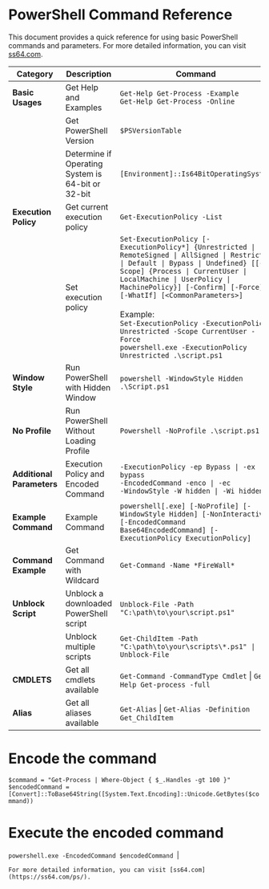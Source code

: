 # PowerShell Command Reference

This document provides a quick reference for using basic PowerShell commands and parameters. For more detailed information, you can visit [ss64.com](https://ss64.com/ps/).

| **Category**                 | **Description**                                      | **Command**                                                                                                                                                                                                                     |
|------------------------------|------------------------------------------------------|---------------------------------------------------------------------------------------------------------------------------------------------------------------------------------------------------------------------------------|
| **Basic Usages**             | Get Help and Examples                                | `Get-Help Get-Process -Example`<br>`Get-Help Get-Process -Online`                                                                                                                                                               |
|                              | Get PowerShell Version                               | `$PSVersionTable`                                                                                                                                                                                                               |
|                              | Determine if Operating System is 64-bit or 32-bit    | `[Environment]::Is64BitOperatingSystem`                                                                                                                                                                                         |
| **Execution Policy**         | Get current execution policy                         | `Get-ExecutionPolicy -List`                                                                                                                                                                                                     |
|                              | Set execution policy                                 | `Set-ExecutionPolicy [-ExecutionPolicy*] {Unrestricted \| RemoteSigned \| AllSigned \| Restricted \| Default \| Bypass \| Undefined} [[-Scope] {Process \| CurrentUser \| LocalMachine \| UserPolicy \| MachinePolicy}] [-Confirm] [-Force] [-WhatIf] [<CommonParameters>]`<br><br>Example:<br>`Set-ExecutionPolicy -ExecutionPolicy Unrestricted -Scope CurrentUser -Force`<br>`powershell.exe -ExecutionPolicy Unrestricted .\script.ps1`  |
| **Window Style**             | Run PowerShell with Hidden Window                    | `powershell -WindowStyle Hidden .\Script.ps1`                                                                                                                                                                                   |
| **No Profile**               | Run PowerShell Without Loading Profile               | `Powershell -NoProfile .\script.ps1`                                                                                                                                                                                            |
| **Additional Parameters**    | Execution Policy and Encoded Command                 | `-ExecutionPolicy -ep Bypass \| -ex bypass `<br>`-EncodedCommand -enco \| -ec`<br>`-WindowStyle -W hidden \| -Wi hidden`                                                                                                                                           |
| **Example Command**          | Example Command                                      | `powershell[.exe] [-NoProfile] [-WindowStyle Hidden] [-NonInteractive] [-EncodedCommand Base64EncodedCommand] [-ExecutionPolicy ExecutionPolicy]`                                                                               |
| **Command Example**          | Get Command with Wildcard                            | `Get-Command -Name *FireWall*`                                                                                                                                                                                                  |
| **Unblock Script**           | Unblock a downloaded PowerShell script               | `Unblock-File -Path "C:\path\to\your\script.ps1"`                                                                                                                                                                               |
|                              | Unblock multiple scripts                             | `Get-ChildItem -Path "C:\path\to\your\scripts\*.ps1" \| Unblock-File`                                                                                                                                                              |
| **CMDLETS**   | Get all cmdlets available                              | `Get-Command -CommandType Cmdlet` \| `Get-Help Get-process -full`                                                                                                                                                                                       |
|      **Alias**                        | Get all aliases available                            | `Get-Alias` \| `Get-Alias -Definition Get_ChildItem `                                                                                                                                                                                                                   |

# Encode the command
`$command = "Get-Process | Where-Object { $_.Handles -gt 100 }"`
`$encodedCommand = [Convert]::ToBase64String([System.Text.Encoding]::Unicode.GetBytes($command))`

# Execute the encoded command
`powershell.exe -EncodedCommand $encodedCommand `|
```
For more detailed information, you can visit [ss64.com](https://ss64.com/ps/).
